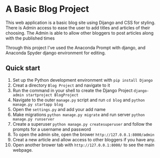 # A Basic Blog Project
This web application is a basic blog site using Dijango and CSS for styling. 
There is Admin access to ease the user to add titles and articles of their choosing. 
The Admin is able to allow other bloggers to post articles along with the published times

Through this project I've used the Anaconda Prompt with django, and Anaconda Spyder django environment for editing. 

## Quick start
1. Set up the Python development environment with `pip install Django`
2. Creat a directory `Blog Project` and navigate to it
3. Run the command in your shell to create the Django Project `django-admin startproject BlogProject`
4. Navigate to the outer `manage.py` script and run `cd blog` and `python manage.py startapp blog`
5. Open the `settings.py` and add your add name
6. Make migrations `python manage.py migrate` and run server `python manage.py runserver`
7. Create a superuser `python manage.py createsuperuser` and follow the prompts for a username and password
8. To open the admin site, open the brower `http://127.0.0.1:8000/admin`
9. Creat a new article and allow access to other bloggers if you have any.
10. Open another brower tab with `http://127.0.0.1:8000/` to see the main webpage.
